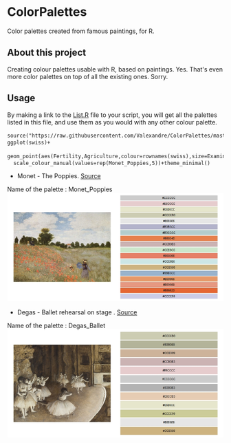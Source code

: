 # ColorPalettes
Color palettes created from famous paintings, for R.

## About this project
Creating colour palettes usable with R, based on paintings. Yes. That's even more color palettes on top of all the existing ones. Sorry.

## Usage
By making a link to the [List.R](https://github.com/Valexandre/ColorPalettes/blob/master/List.R) file to your script, you will get all the palettes listed in this file, and use them as you would with any other colour palette.

```
source("https://raw.githubusercontent.com/Valexandre/ColorPalettes/master/List.R")
ggplot(swiss)+
  geom_point(aes(Fertility,Agriculture,colour=rownames(swiss),size=Examination))+
  scale_colour_manual(values=rep(Monet_Poppies,5))+theme_minimal()
```


* Monet - The Poppies. [Source](https://artsandculture.google.com/asset/poppy-field/xQGTinA-MPxcVg?hl=fr)

Name of the palette : Monet_Poppies
![Monet_Poppies](images/PaletteMonet.jpg)


* Degas - Ballet rehearsal on stage . [Source](https://www.musee-orsay.fr/en/collections/works-in-focus/search.html?no_cache=1&zoom=1&tx_damzoom_pi1%5BshowUid%5D=119063)

Name of the palette : Degas_Ballet
![Degas_Ballet](images/PaletteDegas.jpg)

